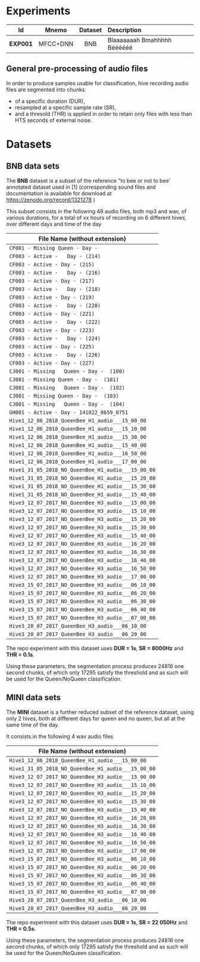 # Experiments

| Id | Mnemo | Dataset| Description |
| :---: | :---:  | :---: | :--- |
|**EXP001**|MFCC+DNN| BNB | Blaaaaaaah Bmahhhhh Béééééé|



## General pre-processing of audio files
In order to produce samples usable for classification, hive recording audio files are segmented into chunks:
- of a specific duration (DUR), 
- resampled at a specific sample rate (SR), 
- and a thresold (THR) is applied in order to retain only files with less than HTS seconds of external noise.




# Datasets
## BNB data sets
The **BNB** dataset is a subset of the reference "to bee or not to bee' annotated dataset used in [1] (corresponding sound files and documentation is available for download at https://zenodo.org/record/1321278 )

This subset consists in the following 48 audio files, both mp3 and wav, of various durations, for a total of xx hours of recording on 6 different hives, over different days and time of the day

| File Name  (without extension)|
| --- |
| `CF001 - Missing Queen - Day -` |
| `CF003 - Active -   Day - (214)` |
| `CF003 - Active - Day - (215)` |
| `CF003 - Active -   Day - (216)` |
| `CF003 - Active - Day - (217)` |
| `CF003 - Active -   Day - (218)` |
| `CF003 - Active - Day - (219)` |
| `CF003 - Active -   Day - (220)` |
| `CF003 - Active - Day - (221)` |
| `CF003 - Active -   Day - (222)` |
| `CF003 - Active - Day - (223)` |
| `CF003 - Active -   Day - (224)` |
| `CF003 - Active - Day - (225)` |
| `CF003 - Active -   Day - (226)` |
| `CF003 - Active - Day - (227)` |
| `CJ001 - Missing   Queen - Day -  (100)` |
| `CJ001 - Missing Queen - Day -  (101)` |
| `CJ001 - Missing   Queen - Day -  (102)` |
| `CJ001 - Missing Queen - Day -  (103)` |
| `CJ001 - Missing   Queen - Day -  (104)` |
| `GH001 - Active - Day - 141022_0659_0751` |
| `Hive1_12_06_2018_QueenBee_H1_audio___15_00_00` |
| `Hive1_12_06_2018_QueenBee_H1_audio___15_10_00` |
| `Hive1_12_06_2018_QueenBee_H1_audio___15_30_00` |
| `Hive1_12_06_2018_QueenBee_H1_audio___15_40_00` |
| `Hive1_12_06_2018_QueenBee_H1_audio___16_50_00` |
| `Hive1_12_06_2018_QueenBee_H1_audio___17_00_00` |
| `Hive1_31_05_2018_NO_QueenBee_H1_audio___15_00_00` |
| `Hive1_31_05_2018_NO_QueenBee_H1_audio___15_20_00` |
| `Hive1_31_05_2018_NO_QueenBee_H1_audio___15_30_00` |
| `Hive1_31_05_2018_NO_QueenBee_H1_audio___15_40_00` |
| `Hive3_12_07_2017_NO_QueenBee_H3_audio___15_00_00` |
| `Hive3_12_07_2017_NO_QueenBee_H3_audio___15_10_00` |
| `Hive3_12_07_2017_NO_QueenBee_H3_audio___15_20_00` |
| `Hive3_12_07_2017_NO_QueenBee_H3_audio___15_30_00` |
| `Hive3_12_07_2017_NO_QueenBee_H3_audio___15_40_00` |
| `Hive3_12_07_2017_NO_QueenBee_H3_audio___16_20_00` |
| `Hive3_12_07_2017_NO_QueenBee_H3_audio___16_30_00` |
| `Hive3_12_07_2017_NO_QueenBee_H3_audio___16_40_00` |
| `Hive3_12_07_2017_NO_QueenBee_H3_audio___16_50_00` |
| `Hive3_12_07_2017_NO_QueenBee_H3_audio___17_00_00` |
| `Hive3_15_07_2017_NO_QueenBee_H3_audio___06_10_00` |
| `Hive3_15_07_2017_NO_QueenBee_H3_audio___06_20_00` |
| `Hive3_15_07_2017_NO_QueenBee_H3_audio___06_30_00` |
| `Hive3_15_07_2017_NO_QueenBee_H3_audio___06_40_00` |
| `Hive3_15_07_2017_NO_QueenBee_H3_audio___07_00_00` |
| `Hive3_20_07_2017_QueenBee_H3_audio___06_10_00` |
| `Hive3_20_07_2017_QueenBee_H3_audio___06_20_00` |


The repo experiment with this dataset uses **DUR = 1s**, **SR = 8000Hz** and **THR = 0.1s**.

Using these parameters, the segmentation process produces 24816 one second chunks, of which only 17295 satisfy the threshold and as such will be used for the Queen/NoQueen classification.


## MINI data sets

The **MINI** dataset is a further reduced subset of the reference dataset, using only 2 hives, both at different days for queen and no queen, but all at the same time of the day.

It consists in the following 4 wav audio files

| File Name  (without extension)|
|-|
| `Hive1_12_06_2018_QueenBee_H1_audio___15_00_00` |
| `Hive1_31_05_2018_NO_QueenBee_H1_audio___15_00_00` |
| `Hive3_12_07_2017_NO_QueenBee_H3_audio___15_00_00` |
| `Hive3_12_07_2017_NO_QueenBee_H3_audio___15_10_00` |
| `Hive3_12_07_2017_NO_QueenBee_H3_audio___15_20_00` |
| `Hive3_12_07_2017_NO_QueenBee_H3_audio___15_30_00` |
| `Hive3_12_07_2017_NO_QueenBee_H3_audio___15_40_00` |
| `Hive3_12_07_2017_NO_QueenBee_H3_audio___16_20_00` |
| `Hive3_12_07_2017_NO_QueenBee_H3_audio___16_30_00` |
| `Hive3_12_07_2017_NO_QueenBee_H3_audio___16_40_00` |
| `Hive3_12_07_2017_NO_QueenBee_H3_audio___16_50_00` |
| `Hive3_12_07_2017_NO_QueenBee_H3_audio___17_00_00` |
| `Hive3_15_07_2017_NO_QueenBee_H3_audio___06_10_00` |
| `Hive3_15_07_2017_NO_QueenBee_H3_audio___06_20_00` |
| `Hive3_15_07_2017_NO_QueenBee_H3_audio___06_30_00` |
| `Hive3_15_07_2017_NO_QueenBee_H3_audio___06_40_00` |
| `Hive3_15_07_2017_NO_QueenBee_H3_audio___07_00_00` |
| `Hive3_20_07_2017_QueenBee_H3_audio___06_10_00` |
| `Hive3_20_07_2017_QueenBee_H3_audio___06_20_00` |


The repo experiment with this dataset uses **DUR = 1s**, **SR = 22 050Hz** and **THR = 0.5s**.

Using these parameters, the segmentation process produces 24816 one second chunks, of which only 17295 satisfy the threshold and as such will be used for the Queen/NoQueen classification.
